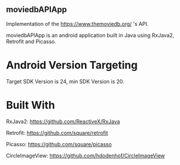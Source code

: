 ## moviedbAPIApp

Implementation of the https://www.themoviedb.org/ 's API.

moviedbAPIApp is an android application built in Java using RxJava2, Retrofit and Picasso.

# Android Version Targeting

Target SDK Version is 24, min SDK Version is 20.

# Built With

RxJava2: https://github.com/ReactiveX/RxJava

Retrofit: https://github.com/square/retrofit

Picasso: https://github.com/square/picasso

CircleImageView: https://github.com/hdodenhof/CircleImageView

